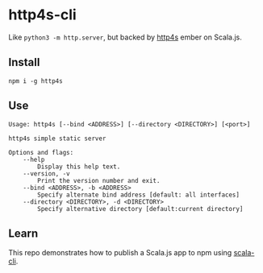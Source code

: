 # http4s-cli

Like `python3 -m http.server`, but backed by [http4s](https://http4s.org) ember on Scala.js.

## Install
```
npm i -g http4s
```

## Use

```
Usage: http4s [--bind <ADDRESS>] [--directory <DIRECTORY>] [<port>]

http4s simple static server

Options and flags:
    --help
        Display this help text.
    --version, -v
        Print the version number and exit.
    --bind <ADDRESS>, -b <ADDRESS>
        Specify alternate bind address [default: all interfaces]
    --directory <DIRECTORY>, -d <DIRECTORY>
        Specify alternative directory [default:current directory]
```

## Learn

This repo demonstrates how to publish a Scala.js app to npm using [scala-cli](https://scala-cli.virtuslab.org/).
